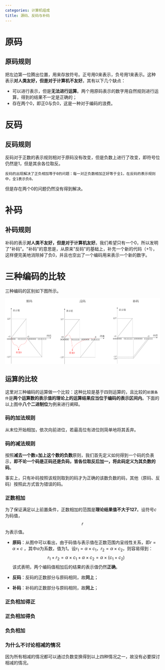 ```yaml
---
categories: 计算机组成
title: 源码、反码与补码
---
```


# 原码

## 原码规则

把左边第一位腾出位置，用来存放符号。正号用0来表示，负号用1来表示。这种表示**对人类友好，但是对于计算机不友好**。其有以下几个缺点：

- 可以进行表示，但是**无法进行运算**。两个用原码表示的数字用自然规则进行运算，得到的结果不一定是正确的；
- 存在两个0，即正0与负0，这是一种对于编码的浪费。

# 反码

## 反码规则

反码对于正数的表示规则相对于原码没有改变，但是负数上进行了改变，即符号位仍然是1，但是其余各位取反。

`反码的出现解决了正负相加等于0的问题：每一对正负数相加正好等于全1，在反码的表示规则中，全1表示负0。`

但是存在两个0的问题仍然没有得到解决。

# 补码

## 补码规则

补码的表示**对人类不友好，但是对于计算机友好**。我们希望只有一个0，所以发明了"补码"。"补码"的意思是，从原来"反码"的基础上，补充一个新的代码（+1），这样便完美地消除掉了负0，并且也空出了一个编码用来表示一个新的数字。

# 三种编码的比较

三种编码的区别如下图所示。

![](../../img/forms.png)

## 运算的比较

这里对三种编码的运算做一个比较：这种比较是基于四则运算的，且比较的`前置条件`是**两个运算数的表示值的理论上的运算结果应当位于编码的表示区间内**。下面的以上图中**八个二进制位**为例来进行阐释。

### 码的加法规则

从末位开始相加，依次向前进位，若最高位有进位则简单地将其丢弃。

### 码的减法规则

按照**减去一个数=加上这个数的负数**原则，我们首先定义如何得到一个码的负表示，**即不论一个码是正码还是负码，皆各位取反后加一，将此码定义为其负数的码**。

事实上，只有补码按照该规则取到的码才为正确的该数负数的码，其他（原码、反码）按照此方式皆为错误的码。

### 正数相加

为了保证满足以上前置条件，正数相加的范围是**理论结果值不大于127**。设符号$c$为码值，$$r$$为表示值。

- **原码**：从图中可以看出，由于码值与表示值在正数范围内呈线性关系，即$r=\alpha \times c$ ，其中$\alpha$为系数，值为1。设$r_{1}=\alpha \times c_{1}$，$r_{2}=\alpha \times c_{2}$，则容易得到：
  $$
  r_{1}+r_{2}=\alpha \times c_{1}+\alpha \times c_{2}=\alpha \times(c_{1}+c_{2})
  $$
  该式表明，两个编码值相加后的结果的表示值仍然**正确**。

- **反码**：反码的正数部分与原码相同，故**同上**；

- **补码**：补码的正数部分与原码相同，故**同上**；

### 正负相加得正

### 正负相加得负

### 负负相加

### 为什么不讨论相减的情况

因为所有相减的情况都可以通过负数变换得到以上四种情况之一，故没有必要探讨相减的情况。